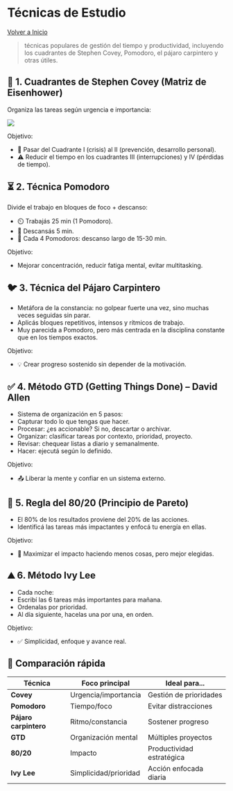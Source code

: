 # Técnicas de Estudio

[Volver a Inicio](../README.md)

> técnicas populares de gestión del tiempo y productividad, incluyendo los cuadrantes de Stephen Covey, Pomodoro, el pájaro carpintero y otras útiles.

## 🧭 1. Cuadrantes de Stephen Covey (Matriz de Eisenhower)

Organiza las tareas según urgencia e importancia:

<img src="https://i0.wp.com/soyemprendedora.com.ar/wp-content/uploads/2023/02/cuadrantes-de-Stephen-Covey.webp?fit=505%2C318&ssl=1">

Objetivo:
- 🔁 Pasar del Cuadrante I (crisis) al II (prevención, desarrollo personal).
- ⚠️ Reducir el tiempo en los cuadrantes III (interrupciones) y IV (pérdidas de tiempo).

## ⏳ 2. Técnica Pomodoro

Divide el trabajo en bloques de foco + descanso:

- ⏲️ Trabajás 25 min (1 Pomodoro).
- 🛑 Descansás 5 min.
- 🔁 Cada 4 Pomodoros: descanso largo de 15-30 min.

Objetivo:
- Mejorar concentración, reducir fatiga mental, evitar multitasking.

## 🐦 3. Técnica del Pájaro Carpintero

- Metáfora de la constancia: no golpear fuerte una vez, sino muchas veces seguidas sin parar.
- Aplicás bloques repetitivos, intensos y rítmicos de trabajo.
- Muy parecida a Pomodoro, pero más centrada en la disciplina constante que en los tiempos exactos.

Objetivo:
- 💡 Crear progreso sostenido sin depender de la motivación.

## ✅ 4. Método GTD (Getting Things Done) – David Allen

- Sistema de organización en 5 pasos:
- Capturar todo lo que tengas que hacer.
- Procesar: ¿es accionable? Si no, descartar o archivar.
- Organizar: clasificar tareas por contexto, prioridad, proyecto.
- Revisar: chequear listas a diario y semanalmente.
- Hacer: ejecutá según lo definido.

Objetivo:
- 📤 Liberar la mente y confiar en un sistema externo.

## 🔢 5. Regla del 80/20 (Principio de Pareto)

- El 80% de los resultados proviene del 20% de las acciones.
- Identificá las tareas más impactantes y enfocá tu energía en ellas.

Objetivo:
- 🚀 Maximizar el impacto haciendo menos cosas, pero mejor elegidas.

## ⛰️ 6. Método Ivy Lee

- Cada noche:
- Escribí las 6 tareas más importantes para mañana.
- Ordenalas por prioridad.
- Al día siguiente, hacelas una por una, en orden.

Objetivo:
- ✅ Simplicidad, enfoque y avance real.

## 🧱 Comparación rápida

| Técnica               | Foco principal        | Ideal para...             |
| --------------------- | --------------------- | ------------------------- |
| **Covey**             | Urgencia/importancia  | Gestión de prioridades    |
| **Pomodoro**          | Tiempo/foco           | Evitar distracciones      |
| **Pájaro carpintero** | Ritmo/constancia      | Sostener progreso         |
| **GTD**               | Organización mental   | Múltiples proyectos       |
| **80/20**             | Impacto               | Productividad estratégica |
| **Ivy Lee**           | Simplicidad/prioridad | Acción enfocada diaria    |

